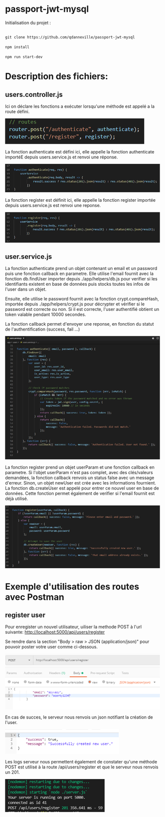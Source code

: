 # passport-jwt-mysql

Initialisation du projet :

```

git clone https://github.com/qdanneville/passport-jwt-mysql

npm install

npm run start-dev

```

<!-- ![](./images/arbo.PNG) -->

# Description des fichiers:

## users.controller.js

Ici on déclare les fonctions a exécuter lorsqu'une méthode est appelé a la route défini.

![](./images/user.controller.routes.PNG)

La fonction authenticate est défini ici, elle appelle la fonction authenticate importéE depuis users.service.js et renvoi une réponse.

![](./images/user.controller.authenticate.PNG)

<!-- ![](./images/authenticate.log.server.PNG) -->

La fonction register est définit ici, elle appelle la fonction register importée depuis users.service.js est renvoi une reponse.

![](./images/user.controller.register.PNG)

## user.service.js

La fonction authenticate prend un objet contenant un email et un password puis une fonction callback en parametre. Elle utilise l'email fournit avec la fonction db.findUser importer depuis ./app/helpers/db.js pour verifier si les identifiants existent en base de données puis stocks toutes les infos de l'user dans un objet.

Ensuite, elle utilise le password fournit avec la fonction crypt.compareHash, importée depuis ./app/helpers/crypt.js pour décrypter et vérifier si le password est correcte ou non. Si il est correcte, l'user authentifié obtient un token valable pendant 10000 secondes.

La fonction callback permet d'envoyer une reponse, en fonction du statut de l'authentification (success, fail ...)

![](./images/user.service.authenticate.PNG)

La fonction register prend un objet userParam et une fonction callback en parametre.
Si l'objet userParam n'est pas complet, avec des clés/valeurs demandées, la fonction callback renvois un status false avec un message d'erreur.
Sinon, un objet newUser est crée avec les informations fournient.
La fonction db.createUser est appelé pour entrer ce nouvel user en base de données. Cette fonction permet également de verifier si l'email fournit est déjà utilisé.

![](./images/user.service.register.PNG)

# Exemple d'utilisation des routes avec Postman

## register user

Pour enregister un nouvel utilisateur, uiliser la methode POST à l'url suivante:
<http://localhost:5000/api/users/register>

Se rendre dans la section "Body > raw > JSON (application/json)" pour pouvoir poster votre user comme ci-dessous.

![](./images/postman.register.request.PNG)

En cas de succes, le serveur nous renvois un json notifiant la création de l'user.

![](./images/postman.register.response.PNG)

Les logs serveur nous permettent également de constater qu'une méthode POST est utilisé à la route /api/users/register et que le serveur nous renvois un 201.

![](./images/register.log.server.PNG)

<!-- ## authenticate user

![](./images/postman.authenticate.response.PNG) -->

<!--
## CreateHash lors du register

CompareHash lors de l’authenticate

Création d’un token JWT lors de l’authenticate

Vérification du token avec passport & jwt-passport pour accéder à certaines routes

## Liste des routes disponibles :


<http://localhost:5000/api/users/authenticate>

<http://localhost:5000/api/dashboard> -->
